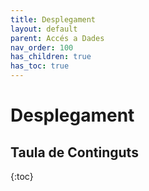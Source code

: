 ```yaml
---
title: Desplegament
layout: default
parent: Accés a Dades
nav_order: 100
has_children: true
has_toc: true
---
```



# Desplegament

## Taula de Continguts
{:toc}

